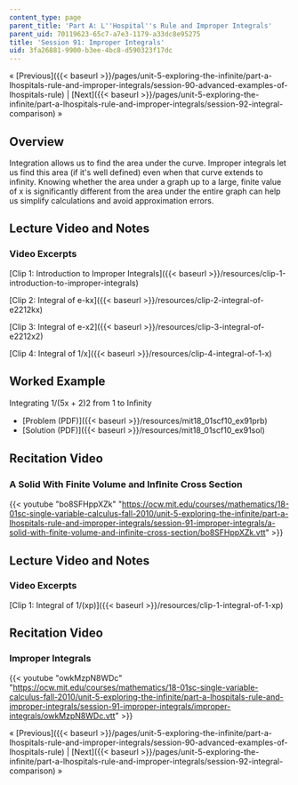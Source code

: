 ```yaml
---
content_type: page
parent_title: 'Part A: L''Hospital''s Rule and Improper Integrals'
parent_uid: 70119623-65c7-a7e3-1179-a33dc8e95275
title: 'Session 91: Improper Integrals'
uid: 3fa26881-9900-b3ee-4bc8-d590323f17dc
---
```


« [Previous]({{< baseurl >}}/pages/unit-5-exploring-the-infinite/part-a-lhospitals-rule-and-improper-integrals/session-90-advanced-examples-of-lhospitals-rule) | [Next]({{< baseurl >}}/pages/unit-5-exploring-the-infinite/part-a-lhospitals-rule-and-improper-integrals/session-92-integral-comparison) »

Overview
--------

Integration allows us to find the area under the curve. Improper integrals let us find this area (if it's well defined) even when that curve extends to infinity. Knowing whether the area under a graph up to a large, finite value of x is significantly different from the area under the entire graph can help us simplify calculations and avoid approximation errors.

Lecture Video and Notes
-----------------------

### Video Excerpts

[Clip 1: Introduction to Improper Integrals]({{< baseurl >}}/resources/clip-1-introduction-to-improper-integrals)

[Clip 2: Integral of e-kx]({{< baseurl >}}/resources/clip-2-integral-of-e2212kx)

[Clip 3: Integral of e-x2]({{< baseurl >}}/resources/clip-3-integral-of-e2212x2)

[Clip 4: Integral of 1/x]({{< baseurl >}}/resources/clip-4-integral-of-1-x)

Worked Example
--------------

Integrating 1/(5x + 2)2 from 1 to Inﬁnity

*   [Problem (PDF)]({{< baseurl >}}/resources/mit18_01scf10_ex91prb)
*   [Solution (PDF)]({{< baseurl >}}/resources/mit18_01scf10_ex91sol)

Recitation Video
----------------

### A Solid With Finite Volume and Inﬁnite Cross Section

{{< youtube "bo8SFHppXZk" "https://ocw.mit.edu/courses/mathematics/18-01sc-single-variable-calculus-fall-2010/unit-5-exploring-the-infinite/part-a-lhospitals-rule-and-improper-integrals/session-91-improper-integrals/a-solid-with-finite-volume-and-infinite-cross-section/bo8SFHppXZk.vtt" >}}

Lecture Video and Notes
-----------------------

### Video Excerpts

[Clip 1: Integral of 1/(xp)]({{< baseurl >}}/resources/clip-1-integral-of-1-xp)

Recitation Video
----------------

### Improper Integrals

{{< youtube "owkMzpN8WDc" "https://ocw.mit.edu/courses/mathematics/18-01sc-single-variable-calculus-fall-2010/unit-5-exploring-the-infinite/part-a-lhospitals-rule-and-improper-integrals/session-91-improper-integrals/improper-integrals/owkMzpN8WDc.vtt" >}}

« [Previous]({{< baseurl >}}/pages/unit-5-exploring-the-infinite/part-a-lhospitals-rule-and-improper-integrals/session-90-advanced-examples-of-lhospitals-rule) | [Next]({{< baseurl >}}/pages/unit-5-exploring-the-infinite/part-a-lhospitals-rule-and-improper-integrals/session-92-integral-comparison) »